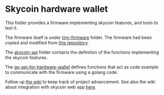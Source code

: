 # Skycoin hardware wallet

This folder provides a firmware implementing skycoin features, and tools to test it.

The firmware itself is under [tiny-firmware](https://github.com/skycoin/services/tree/master/hardware-wallet/tiny-firmware) folder.
The firmware had been copied and modified from [this repository](https://github.com/trezor/trezor-mcu).

The [skycoin-api](https://github.com/skycoin/services/tree/master/hardware-wallet/skycoin-api) folder contains the definition of the functions implementing the skycoin features.

The [go-api-for-hardware-wallet](https://github.com/skycoin/services/tree/master/hardware-wallet/go-api-for-hardware-wallet) defines functions that act as code example to communicate with the firmware using a golang code.

Follow up [the wiki](https://github.com/skycoin/services/wiki/Hardware-wallet-project-advancement) to keep track of project advancement.
See also the wiki about integration with skycoin web app [here](https://github.com/skycoin/services/wiki/Hardware-wallet-integration-with-skycoin-web-wallet).

